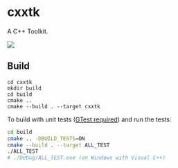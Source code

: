 # cxxtk

A C++ Toolkit.

[![](../../workflows/CI/badge.svg)](../../actions)

## Build

```
cd cxxtk
mkdir build
cd build
cmake ..
cmake --build . --target cxxtk
```

To build with unit tests ([GTest required](.github/workflows/main.yml#L12)) and run the tests:
```sh
cd build
cmake .. -DBUILD_TESTS=ON
cmake --build . --target ALL_TEST
./ALL_TEST 
# ./Debug/ALL_TEST.exe (on Windows with Visual C++)
```

